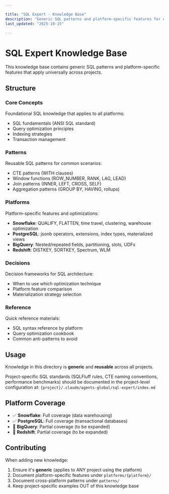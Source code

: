 ```yaml
---

title: "SQL Expert - Knowledge Base"
description: "Generic SQL patterns and platform-specific features for query optimization"
last_updated: "2025-10-15"

---
```


# SQL Expert Knowledge Base

This knowledge base contains generic SQL patterns and platform-specific features that apply universally across projects.

## Structure

### Core Concepts
Foundational SQL knowledge that applies to all platforms:

- SQL fundamentals (ANSI SQL standard)
- Query optimization principles
- Indexing strategies
- Transaction management

### Patterns
Reusable SQL patterns for common scenarios:

- CTE patterns (WITH clauses)
- Window functions (ROW_NUMBER, RANK, LAG, LEAD)
- Join patterns (INNER, LEFT, CROSS, SELF)
- Aggregation patterns (GROUP BY, HAVING, rollups)

### Platforms
Platform-specific features and optimizations:

- **Snowflake**: QUALIFY, FLATTEN, time travel, clustering, warehouse optimization
- **PostgreSQL**: jsonb operators, extensions, index types, materialized views
- **BigQuery**: Nested/repeated fields, partitioning, slots, UDFs
- **Redshift**: DISTKEY, SORTKEY, Spectrum, WLM

### Decisions
Decision frameworks for SQL architecture:

- When to use which optimization technique
- Platform feature comparison
- Materialization strategy selection

### Reference
Quick reference materials:

- SQL syntax reference by platform
- Query optimization cookbook
- Common anti-patterns to avoid

## Usage

Knowledge in this directory is **generic** and **reusable** across all projects.

Project-specific SQL standards (SQLFluff rules, CTE naming conventions, performance benchmarks) should be documented in the project-level configuration at:
`{project}/.claude/agents-global/sql-expert/index.md`

## Platform Coverage

- ✅ **Snowflake**: Full coverage (data warehousing)
- ✅ **PostgreSQL**: Full coverage (transactional databases)
- 🚧 **BigQuery**: Partial coverage (to be expanded)
- 🚧 **Redshift**: Partial coverage (to be expanded)

## Contributing

When adding new knowledge:

1. Ensure it's **generic** (applies to ANY project using the platform)
2. Document platform-specific features under `platforms/{platform}/`
3. Document cross-platform patterns under `patterns/`
4. Keep project-specific examples OUT of this knowledge base
